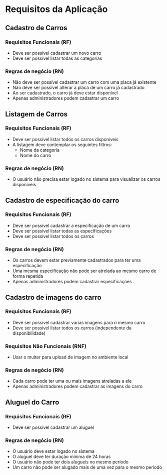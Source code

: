 # Requisitos da Aplicação

## Cadastro de Carros

### Requisitos Funcionais (RF)
- Deve ser possível cadastrar um novo carro
- Deve ser possível listar todas as categorias

### Regras de negócio (RN)
- Não deve ser possível cadastrar um carro com uma placa já existente
- Não deve ser possível alterar a placa de um carro já cadastrado
- Ao ser cadastrado, o carro já deve estar disponível
- Apenas administradores podem cadastrar um carro

## Listagem de Carros

### Requisitos Funcionais (RF)
- Deve ser possível listar todos os carros disponíveis
- A listagem deve contemplar os seguintes filtros:
  - Nome da categoria
  - Nome do carro

### Regras de negócio (RN)
- O usuário não precisa estar logado no sistema para visualizar os carros disponíveis

## Cadastro de especificação do carro

### Requisitos Funcionais (RF)
- Deve ser possível cadastrar a especificação de um carro
- Deve ser possível listar todas as especificações
- Deve ser possível listar todos os carros

### Regras de negócio (RN)
- Os carros devem estar previamente cadastrados para ter uma especificação
- Uma mesma especificação não pode ser atrelada ao mesmo carro de forma repetida
- Apenas administradores podem cadastrar especificações

## Cadastro de imagens do carro

### Requisitos Funcionais (RF)
- Deve ser possível cadastrar varias imagens para o mesmo carro
- Deve ser possível listar todos os carros (independente da disponibilidade)

### Requisitos Não Funcionais (RNF)
- Usar o multer para upload de imagem no ambiente local

### Regras de negócio (RN)
- Cada carro pode ter uma ou mais imagens atreladas a ele
- Apenas administradores podem cadastrar as imagens do carro

## Aluguel do Carro

### Requisitos Funcionais (RF)
- Deve ser possível cadastrar um aluguel

### Regras de negócio (RN)
- O usuário deve estar logado no sistema
- O aluguel deve ter duração mínima de 24 horas
- O usuário não pode ter dois alugueis no mesmo período
- Um carro não pode ser alugado mais de uma vez para o mesmo período
